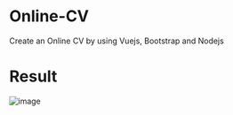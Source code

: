 # Online-CV
Create an Online CV by using Vuejs, Bootstrap and Nodejs

# Result
![image](https://user-images.githubusercontent.com/97996855/222118313-0f3cf4c3-9ca5-497e-9598-34ed5c9c86d9.png)


